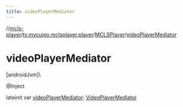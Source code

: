 ```yaml
---
title: videoPlayerMediator
---
```

//[mcls-player](../../../index.html)/[tv.mycujoo.mclsplayer.player](../index.html)/[MCLSPlayer](index.html)/[videoPlayerMediator](video-player-mediator.html)



# videoPlayerMediator



[androidJvm]\




@Inject



lateinit var [videoPlayerMediator](video-player-mediator.html): [VideoPlayerMediator](../../tv.mycujoo.mclsplayer.player.mediator/-video-player-mediator/index.html)




